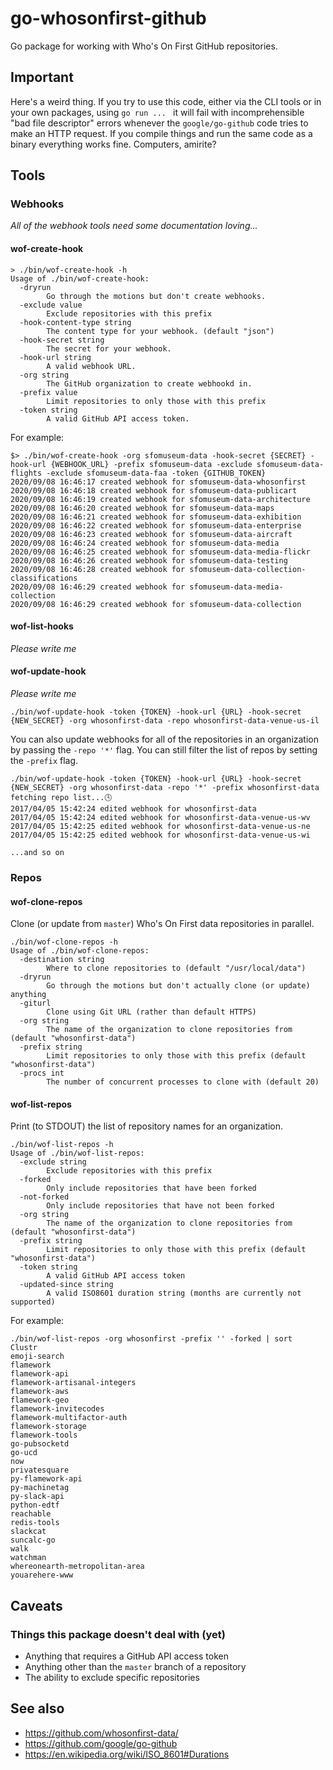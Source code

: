# go-whosonfirst-github

Go package for working with Who's On First GitHub repositories.

## Important

Here's a weird thing. If you try to use this code, either via the CLI tools or in your own packages, using `go run ... ` it will fail with incomprehensible "bad file descriptor" errors whenever the `google/go-github` code tries to make an HTTP request. If you compile things and run the same code as a binary everything works fine. Computers, amirite?

## Tools

### Webhooks

_All of the webhook tools need some documentation loving..._

#### wof-create-hook

```
> ./bin/wof-create-hook -h
Usage of ./bin/wof-create-hook:
  -dryrun
    	Go through the motions but don't create webhooks.
  -exclude value
    	Exclude repositories with this prefix
  -hook-content-type string
    	The content type for your webhook. (default "json")
  -hook-secret string
    	The secret for your webhook.
  -hook-url string
    	A valid webhook URL.
  -org string
    	The GitHub organization to create webhookd in.
  -prefix value
    	Limit repositories to only those with this prefix
  -token string
    	A valid GitHub API access token.
```

For example:

```
$> ./bin/wof-create-hook -org sfomuseum-data -hook-secret {SECRET} -hook-url {WEBHOOK_URL} -prefix sfomuseum-data -exclude sfomuseum-data-flights -exclude sfomuseum-data-faa -token {GITHUB_TOKEN}
2020/09/08 16:46:17 created webhook for sfomuseum-data-whosonfirst
2020/09/08 16:46:18 created webhook for sfomuseum-data-publicart
2020/09/08 16:46:19 created webhook for sfomuseum-data-architecture
2020/09/08 16:46:20 created webhook for sfomuseum-data-maps
2020/09/08 16:46:21 created webhook for sfomuseum-data-exhibition
2020/09/08 16:46:22 created webhook for sfomuseum-data-enterprise
2020/09/08 16:46:23 created webhook for sfomuseum-data-aircraft
2020/09/08 16:46:24 created webhook for sfomuseum-data-media
2020/09/08 16:46:25 created webhook for sfomuseum-data-media-flickr
2020/09/08 16:46:26 created webhook for sfomuseum-data-testing
2020/09/08 16:46:28 created webhook for sfomuseum-data-collection-classifications
2020/09/08 16:46:29 created webhook for sfomuseum-data-media-collection
2020/09/08 16:46:29 created webhook for sfomuseum-data-collection
```

#### wof-list-hooks

_Please write me_

#### wof-update-hook

_Please write me_

```
./bin/wof-update-hook -token {TOKEN} -hook-url {URL} -hook-secret {NEW_SECRET} -org whosonfirst-data -repo whosonfirst-data-venue-us-il
```

You can also update webhooks for all of the repositories in an organization by passing the `-repo '*'` flag. You can still filter the list of repos by setting the `-prefix` flag.

```
./bin/wof-update-hook -token {TOKEN} -hook-url {URL} -hook-secret {NEW_SECRET} -org whosonfirst-data -repo '*' -prefix whosonfirst-data
fetching repo list...🕓 
2017/04/05 15:42:24 edited webhook for whosonfirst-data
2017/04/05 15:42:24 edited webhook for whosonfirst-data-venue-us-wv
2017/04/05 15:42:25 edited webhook for whosonfirst-data-venue-us-ne
2017/04/05 15:42:25 edited webhook for whosonfirst-data-venue-us-wi

...and so on
```

### Repos

#### wof-clone-repos

Clone (or update from `master`) Who's On First data repositories in parallel.

```
./bin/wof-clone-repos -h
Usage of ./bin/wof-clone-repos:
  -destination string
    	Where to clone repositories to (default "/usr/local/data")
  -dryrun
    	Go through the motions but don't actually clone (or update) anything
  -giturl
    	Clone using Git URL (rather than default HTTPS)
  -org string
    	The name of the organization to clone repositories from (default "whosonfirst-data")
  -prefix string
    	Limit repositories to only those with this prefix (default "whosonfirst-data")
  -procs int
    	The number of concurrent processes to clone with (default 20)
```

#### wof-list-repos

Print (to STDOUT) the list of repository names for an organization.

```
./bin/wof-list-repos -h
Usage of ./bin/wof-list-repos:
  -exclude string
    	Exclude repositories with this prefix
  -forked
    	Only include repositories that have been forked
  -not-forked
    	Only include repositories that have not been forked
  -org string
    	The name of the organization to clone repositories from (default "whosonfirst-data")
  -prefix string
    	Limit repositories to only those with this prefix (default "whosonfirst-data")
  -token string
    	A valid GitHub API access token
  -updated-since string
    	A valid ISO8601 duration string (months are currently not supported)
```

For example:

```
./bin/wof-list-repos -org whosonfirst -prefix '' -forked | sort
Clustr
emoji-search
flamework
flamework-api
flamework-artisanal-integers
flamework-aws
flamework-geo
flamework-invitecodes
flamework-multifactor-auth
flamework-storage
flamework-tools
go-pubsocketd
go-ucd
now
privatesquare
py-flamework-api
py-machinetag
py-slack-api
python-edtf
reachable
redis-tools
slackcat
suncalc-go
walk
watchman
whereonearth-metropolitan-area
youarehere-www
```

## Caveats

### Things this package doesn't deal with (yet)

* Anything that requires a GitHub API access token
* Anything other than the `master` branch of a repository
* The ability to exclude specific repositories

## See also

* https://github.com/whosonfirst-data/
* https://github.com/google/go-github
* https://en.wikipedia.org/wiki/ISO_8601#Durations